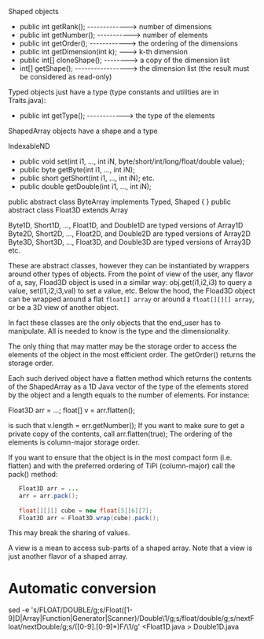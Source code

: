 Shaped objects
 - public int getRank(); -------------> number of dimensions
 - public int getNumber(); -----------> number of elements
 - public int getOrder(); ------------> the ordering of the dimensions
 - public int getDimension(int k); ---> k-th dimension
 - public int[] cloneShape(); --------> a copy of the dimension list
 - int[] getShape(); -----------------> the dimension list (the result must be considered as read-only)

Typed objects just have a type (type constants and utilities are in Traits.java):
 - public int getType(); ------------> the type of the elements
 
ShapedArray objects have a shape and a type 
 
IndexableND
 - public void set(int i1, ..., int iN, byte/short/int/long/float/double value);
 - public byte getByte(int i1, ..., int iN);
 - public short getShort(int i1, ..., int iN);
   etc.
 - public double getDouble(int i1, ..., int iN);

public abstract class ByteArray implements Typed, Shaped {
}
public abstract class Float3D extends Array


Byte1D, Short1D, ..., Float1D, and Double1D are typed versions of Array1D
Byte2D, Short2D, ..., Float2D, and Double2D are typed versions of Array2D
Byte3D, Short3D, ..., Float3D, and Double3D are typed versions of Array3D
etc.

These are abstract classes, however they can be instantiated by wrappers around
other types of objects.  From the point of view of the user, any flavor of a,
say, Fload3D object is used in a similar way: obj.get(i1,i2,i3) to query a
value, set(i1,i2,i3,val) to set a value, etc.  Below the hood, the Fload3D object
can be wrapped around a flat
`float[] array` or around a `float[][][] array`, or be a 3D view of another object.

In fact these classes are the only objects that the end_user has to manipulate.
All is needed to know is the type and the dimensionality.
 
The only thing that may matter may be the storage order to access the elements
of the object in the most efficient order.  The getOrder() returns the storage
order.
 
Each such derived object have a flatten method which returns the contents of
the ShapedArray as a 1D Java vector
of the type of the elements stored by the object and a length equals to the
number of elements.  For instance:

   Float3D arr = ...;
   float[] v = arr.flatten();
 
is such that v.length = err.getNumber();  If you want to make sure to get a
private copy of the contents, call arr.flatten(true);  The ordering of the
elements is column-major storage order.

If you want to ensure that the object is in the most compact form (i.e.
flatten) and with the preferred ordering of TiPi (column-major) call
the pack() method:
```java
   Float3D arr = ...
   arr = arr.pack();
   
   float[][][] cube = new float[5][6][7];
   Float3D arr = Float3D.wrap(cube).pack();
   ```
This may break the sharing of values.

A view is a mean to access sub-parts of a shaped array.  Note that a view
is just another flavor of a shaped array.


Automatic conversion
====================
sed -e 's/FLOAT/DOUBLE/g;s/Float\([1-9]D\|Array\|Function\|Generator\|Scanner\)/Double\1/g;s/float/double/g;s/nextFloat/nextDouble/g;s/\([0-9]\.[0-9]*\)F/\1/g' <Float1D.java > Double1D.java
 
